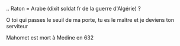.. Raton = Arabe (dixit soldat fr de la guerre d'Algérie) ?

O toi qui passes le seuil de ma porte, tu es le maître et je deviens ton serviteur

Mahomet est mort à Medine en 632
